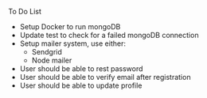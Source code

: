 To Do List

- Setup Docker to run mongoDB
- Update test to check for a failed mongoDB connection
- Setup mailer system, use either:
  - Sendgrid
  - Node mailer
- User should be able to rest password
- User should be able to verify email after registration
- User should be able to update profile
